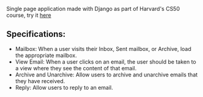 Single page application made with Django as part of Harvard's CS50 course, try it [here](http://pecarvajal246.pythonanywhere.com/)
## Specifications:
* Mailbox: When a user visits their Inbox, Sent mailbox, or Archive, load the appropriate mailbox.
* View Email: When a user clicks on an email, the user should be taken to a view where they see the content of that email.
* Archive and Unarchive: Allow users to archive and unarchive emails that they have received.
* Reply: Allow users to reply to an email.
